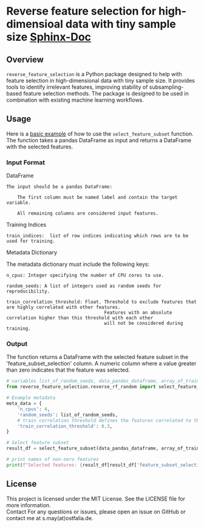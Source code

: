 # Reverse feature selection for high-dimensioal data with tiny sample size [Sphinx-Doc](https://sigrun-may.github.io/reverse-feature-selection/)

## Overview

`reverse_feature_selection` is a Python package designed to help with feature selection in high-dimensional data with
tiny sample size. It provides tools to identify irrelevant features, improving stability of subsampling-based feature
selection methods. The package is designed to be used in combination with existing machine learning workflows.

 
[//]: # (## Features)

[//]: # ()
[//]: # (- Automated feature selection)

[//]: # (- Support for various machine learning models)

[//]: # (- Easy integration with existing workflows)

[//]: # ()
[//]: # (## Installation)

[//]: # ()
[//]: # (You can install the package using `pip`:)

[//]: # ()
[//]: # (```sh)

[//]: # (pip install reverse_feature_selection)

[//]: # (```)

## Usage

Here is a [basic example](reverse_feature_selection/basic_example.py) of how to use the `select_feature_subset` function. The function takes a pandas DataFrame as input
and returns a DataFrame with the selected features. 

### Input Format
DataFrame

    The input should be a pandas DataFrame:

        The first column must be named label and contain the target variable.

        All remaining columns are considered input features.

Training Indices

    train_indices:  list of row indices indicating which rows are to be used for training.

Metadata Dictionary

The metadata dictionary must include the following keys:

    n_cpus: Integer specifying the number of CPU cores to use.

    random_seeds: A list of integers used as random seeds for reproducibility.

    train_correlation_threshold: Float. Threshold to exclude features that are highly correlated with other features.
                                        Features with an absolute correlation higher than this threshold with each other 
                                        will not be considered during training.


### Output

The function returns a DataFrame with the selected feature subset in the 'feature_subset_selection' column. A numeric 
column where a value greater than zero indicates that the feature was selected.

[//]: # (- The first column should contain the labels and should be named 'label'.)

[//]: # (- The remaining columns should contain the features.)

[//]: # (- The function also requires a list of indices for the training data and a dictionary with metadata.)

[//]: # (- The metadata should contain the number of CPUs to use, a list of random seeds, and a threshold for the correlation between the features and the target variable.)

[//]: # (- The function returns a DataFrame with the selected features.)

[//]: # (- The selected features are indicated by a value greater than zero in the 'feature_subset_selection' column.)

[//]: # (- The function uses a random forest model to select the features.)

[//]: # (- The function uses a leave-one-out cross-validation approach to select the features.)

[//]: # (- The function uses a random seed to ensure reproducibility.)

[//]: # (- The function uses a threshold to remove features that are highly correlated with the target variable.)

[//]: # (- The function uses a threshold to remove features that are highly correlated with other features.)

```python
# variables list_of_random_seeds, data_pandas_dataframe, array_of_train_indices must be defined additionally
from reverse_feature_selection.reverse_rf_random import select_feature_subset

# Example metadata
meta_data = {
    'n_cpus': 4,
    'random_seeds': list_of_random_seeds,
    # train correlation threshold defines the features correlated to the target to be removed from the training data
    'train_correlation_threshold': 0.3,
}

# Select feature subset
result_df = select_feature_subset(data_pandas_dataframe, array_of_train_indices, meta_data)

# print names of non-zero features
print(f"Selected features: {result_df[result_df['feature_subset_selection'] > 0]}")
```

## License

This project is licensed under the MIT License. See the LICENSE file for more information.\
Contact
For any questions or issues, please open an issue on GitHub or contact me at s.may(at)ostfalia.de.

